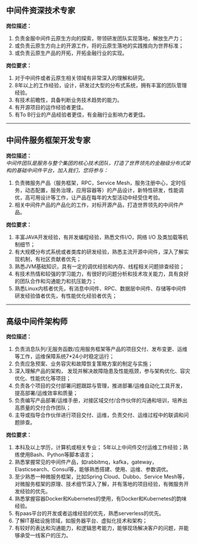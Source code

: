 
## 中间件资深技术专家
**岗位描述：** 
1. 负责金服中间件云原生方向的探索，带领研发团队实现落地，解放生产力；
2. 或负责云原生方向上的开源工作，将的云原生落地的实践推向为世界标准；
3. 或负责云原生产品的开拓，开拓金融行业的实现。

**岗位要求：**
1. 对于中间件或者云原生相关领域有非常深入的理解和研究。
2. 8年以上的工作经验，设计，研发过大型的分布式系统，拥有丰富的团队管理经验。
3. 有技术前瞻性，具备判断业务技术趋势的能力。
4. 有开源项目的运作经验者更佳。
5. 有To B行业的产品经验者更佳，有金融行业影响力者更佳。
****

## 中间件服务框架开发专家
**岗位描述：**  
*中间件团队是服务与整个集团的核心技术团队，打造了世界领先的金融级分布式架构的基础中间件平台，加入我们，您将参与：*
1. 负责微服务产品（服务框架，RPC，Service Mesh，服务注册中心，定时任务，动态配置，服务治理，应用容器等）的产品设计，新特性研发，性能调优，高可用设计等工作，让产品在每年的大型活动中经受住考验。
2. 相关中间件产品的产品化的工作，对标开源产品，打造世界领先的中间件产品。

**岗位要求：**
1. 丰富JAVA开发经验，有并发编程经验，熟悉文件I/O，网络 I/O 及类加载等机制细节；
2. 有大规模分布式系统或者类库的研发经验，熟悉主流开源中间件，深入了解实现机制，有社区贡献者优先；
3. 熟悉JVM基础知识，具有一定的调优经验和内存、线程相关问题排查经验；
4. 有技术热情和较强的学习能力，有很好的问题分析和技术攻关能力，具有良好的团队合作和沟通能力和抗压能力；
5. 熟悉Linux内核者优先，有消息中间件、RPC、数据层中间件、存储等中间件研发经验值者优先，有性能优化经验者优先；


************************************

## 高级中间件架构师

**岗位描述：** 
1. 负责消息队列/无服务函数/应用服务框架等产品的项目交付、发布变更、运维等工作，运维保障系统7*24小时稳定运行；
2. 负责应急预案、业务容灾和故障恢复策略方案的制定与实施；
3. 深入理解产品的架构， 发现并解决故障隐患及性能瓶颈，参与架构优化、容灾优化、性能优化等项目；
4. 负责各个项目的交付部署问题跟踪与管理，推进部署/运维自动化工具开发，提高部署/运维效率和质量；
5. 负责编写产品部署/运维手册，对接区域交付/合作伙伴的沟通和培训，培养出高质量的交付合作团队；
6. 主导或指导合作伙伴进行项目交付、运维，负责交付、运维过程中的联调和问题排查。

**岗位要求：**
1. 本科及以上学历，计算机或相关专业； 5年以上中间件交付运维工作经验；熟练使用Bash、Python等脚本语言；
2. 熟悉掌握常见的中间件产品，如rabbitmq，kafka，gateway，Elasticsearch、Consul等，能够熟悉搭建、使用、运维、参数调优。
3. 至少熟悉一种微服务框架，比如Spring Cloud、Dubbo、Service Mesh等，对微服务框架的原理、技术细节深入了解，并有落地的项目经验，有微服务开发经验的优先。
4. 熟悉掌握容器Docker和Kubernetes的使用，有Docker和Kubernetes的韵味经验。
5. 有paas平台的开发或者运维经验的优先，熟悉serverless的优先。
6. 了解IT基础设施领域，如服务器平台、虚拟化技术和架构；
7. 有较好的表达和沟通能力，和逻辑思考能力，能够现场解决客户的问题，并能够承受一线客户的压力。
